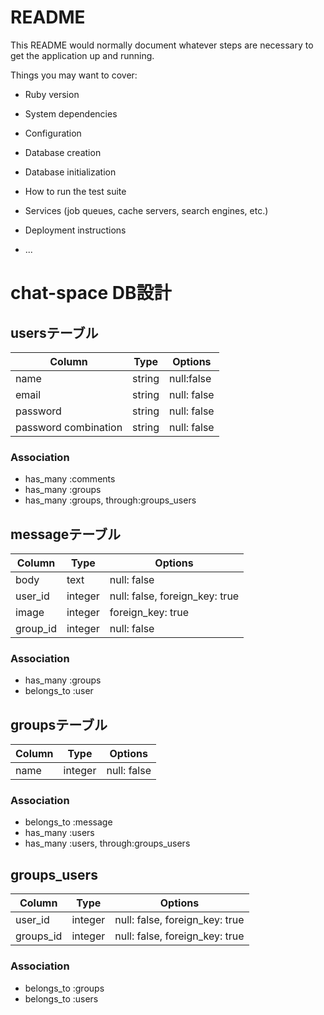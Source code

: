# README

This README would normally document whatever steps are necessary to get the
application up and running.

Things you may want to cover:

* Ruby version

* System dependencies

* Configuration

* Database creation

* Database initialization

* How to run the test suite

* Services (job queues, cache servers, search engines, etc.)

* Deployment instructions

* ...

# chat-space DB設計
## usersテーブル
|Column|Type|Options|
|------|----|-------|
|name|string|null:false|
|email|string|null: false|
|password|string|null: false|
|password combination|string|null: false|

### Association
- has_many :comments
- has_many :groups
- has_many :groups, through:groups_users


## messageテーブル
|Column|Type|Options|
|------|----|-------|
|body|text|null: false|
|user_id|integer|null: false, foreign_key: true|
|image|integer| foreign_key: true|
|group_id|integer|null: false|

### Association
- has_many :groups
- belongs_to :user


## groupsテーブル
|Column|Type|Options|
|------|----|-------|
|name|integer|null: false|

### Association
- belongs_to :message
- has_many :users
- has_many :users, through:groups_users


## groups_users
|Column|Type|Options|
|------|----|-------|
|user_id|integer|null: false, foreign_key: true|
|groups_id|integer|null: false, foreign_key: true|

### Association
- belongs_to :groups
- belongs_to :users
